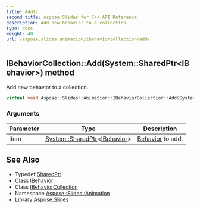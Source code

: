 ```yaml
---
title: Add()
second_title: Aspose.Slides for C++ API Reference
description: Add new behavior to a collection.
type: docs
weight: 40
url: /aspose.slides.animation/ibehaviorcollection/add/
---
```

## IBehaviorCollection::Add(System::SharedPtr\<IBehavior\>) method


Add new behavior to a collection.

```cpp
virtual void Aspose::Slides::Animation::IBehaviorCollection::Add(System::SharedPtr<IBehavior> item)=0
```


### Arguments

| Parameter | Type | Description |
| --- | --- | --- |
| item | [System::SharedPtr](../../../system/sharedptr/)\<[IBehavior](../../ibehavior/)\> | [Behavior](../../behavior/) to add. |

## See Also

* Typedef [SharedPtr](../../../system/sharedptr/)
* Class [IBehavior](../../ibehavior/)
* Class [IBehaviorCollection](../)
* Namespace [Aspose::Slides::Animation](../../)
* Library [Aspose.Slides](../../../)